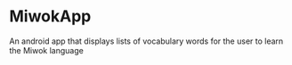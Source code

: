 # MiwokApp
An android app that displays lists of vocabulary words for the user to learn the Miwok language
